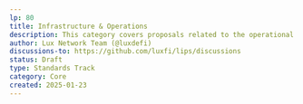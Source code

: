 ```yaml
---
lp: 80
title: Infrastructure & Operations
description: This category covers proposals related to the operational side of the network.
author: Lux Network Team (@luxdefi)
discussions-to: https://github.com/luxfi/lips/discussions
status: Draft
type: Standards Track
category: Core
created: 2025-01-23
---
```

